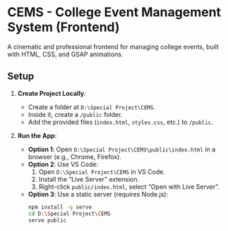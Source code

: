 # CEMS - College Event Management System (Frontend)

A cinematic and professional frontend for managing college events, built with HTML, CSS, and GSAP animations.

## Setup

1. **Create Project Locally**:
   - Create a folder at `D:\Special Project\CEMS`.
   - Inside it, create a `/public` folder.
   - Add the provided files (`index.html`, `styles.css`, etc.) to `/public`.

2. **Run the App**:
   - **Option 1**: Open `D:\Special Project\CEMS\public\index.html` in a browser (e.g., Chrome, Firefox).
   - **Option 2**: Use VS Code:
     1. Open `D:\Special Project\CEMS` in VS Code.
     2. Install the “Live Server” extension.
     3. Right-click `public/index.html`, select “Open with Live Server”.
   - **Option 3**: Use a static server (requires Node.js):
     ```bash
     npm install -g serve
     cd D:\Special Project\CEMS
     serve public